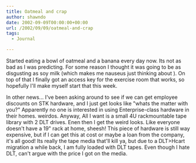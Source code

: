```yaml
---
title: Oatmeal and crap
author: shawndo
date: 2002-09-09T00:00:00+00:00
url: /2002/09/09/oatmeal-and-crap
tags:
  - Journal

---
```

Started eating a bowl of oatmeal and a banana every day now. Its not as bad as I was predicting. For some reason I thought it was going to be as disgusting as soy milk (which makes me nauseus just thinking about ). On top of that I finally got an access key for the exercise room that works, so hopefully I'll make myself start that this week.  
  
In other news... I've been asking around to see if we can get employee discounts on STK hardware, and I just get looks like "whats the matter with you?" Apparently no one is interested in using Enterprise-class hardware in their homes. weirdos. Anyway, All I want is a small 4U rackmountable tape library with 2 DLT drives. Enen then I get the weird looks. Like everyone doesn't have a 19" rack at home, sheesh! This piece of hardware is still way expensive, but if I can get this at cost or maybe a loan from the company, it's all good! Its really the tape media that'll kill ya, but due to a DLT>Hcart migration a while back, I am fully loaded with DLT tapes. Even though I hate DLT, can't argue with the price I got on the media.